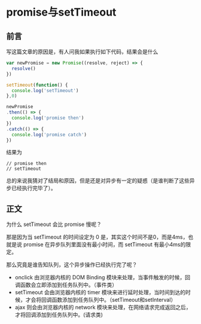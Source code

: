 # promise与setTimeout

## 前言
写这篇文章的原因是，有人问我如果执行如下代码，结果会是什么

```js
var newPromise = new Promise((resolve, reject) => {
  resolve()
})

setTimeout(function() {
  console.log('setTimeout')
},0)

newPromise
.then(() => {
  console.log('promise then')
})
.catch(() => {
  console.log('promise catch')
})
```

结果为
```
// promise then
// setTimeout
```

总的来说我猜对了结局和原因，但是还是对异步有一定的疑惑（是谁判断了这些异步已经执行完毕了）。

## 正文

为什么 setTimeout 会比 promise 慢呢？

那是因为当 setTimeout 的时间设定为 0 是，其实这个时间不是0，而是4ms，也就是说 promise 在异步队列里面没有最小时间，而 setTimeout 有最小4ms的限定。

那么究竟是谁告知队列，这个异步操作已经执行完了呢？
- onclick 由浏览器内核的 DOM Binding 模块来处理，当事件触发的时候，回调函数会立即添加到任务队列中。（事件类）
- setTimeout 会由浏览器内核的 timer 模块来进行延时处理，当时间到达的时候，才会将回调函数添加到任务队列中。（setTimeout和setInterval）
- ajax 则会由浏览器内核的 network 模块来处理，在网络请求完成返回之后，才将回调添加到任务队列中。(请求类)